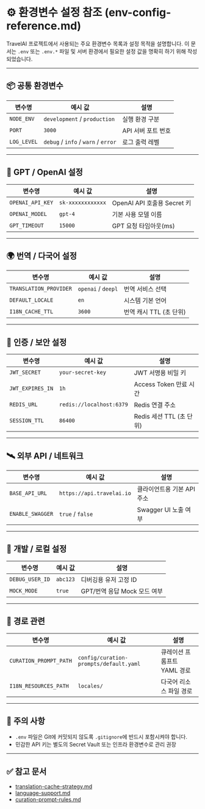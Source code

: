 

# ⚙️ 환경변수 설정 참조 (env-config-reference.md)

TravelAI 프로젝트에서 사용되는 주요 환경변수 목록과 설정 목적을 설명합니다. 이 문서는 `.env` 또는 `.env.*` 파일 및 서버 환경에서 필요한 설정 값을 명확히 하기 위해 작성되었습니다.

---

## 📦 공통 환경변수

| 변수명 | 예시 값 | 설명 |
|--------|---------|------|
| `NODE_ENV` | `development` / `production` | 실행 환경 구분 |
| `PORT` | `3000` | API 서버 포트 번호 |
| `LOG_LEVEL` | `debug` / `info` / `warn` / `error` | 로그 출력 레벨 |

---

## 🧠 GPT / OpenAI 설정

| 변수명 | 예시 값 | 설명 |
|--------|---------|------|
| `OPENAI_API_KEY` | `sk-xxxxxxxxxxxx` | OpenAI API 호출용 Secret 키 |
| `OPENAI_MODEL` | `gpt-4` | 기본 사용 모델 이름 |
| `GPT_TIMEOUT` | `15000` | GPT 요청 타임아웃(ms) |

---

## 🌍 번역 / 다국어 설정

| 변수명 | 예시 값 | 설명 |
|--------|---------|------|
| `TRANSLATION_PROVIDER` | `openai` / `deepl` | 번역 서비스 선택 |
| `DEFAULT_LOCALE` | `en` | 시스템 기본 언어 |
| `I18N_CACHE_TTL` | `3600` | 번역 캐시 TTL (초 단위) |

---

## 🔐 인증 / 보안 설정

| 변수명 | 예시 값 | 설명 |
|--------|---------|------|
| `JWT_SECRET` | `your-secret-key` | JWT 서명용 비밀 키 |
| `JWT_EXPIRES_IN` | `1h` | Access Token 만료 시간 |
| `REDIS_URL` | `redis://localhost:6379` | Redis 연결 주소 |
| `SESSION_TTL` | `86400` | Redis 세션 TTL (초 단위) |

---

## 🛰️ 외부 API / 네트워크

| 변수명 | 예시 값 | 설명 |
|--------|---------|------|
| `BASE_API_URL` | `https://api.travelai.io` | 클라이언트용 기본 API 주소 |
| `ENABLE_SWAGGER` | `true` / `false` | Swagger UI 노출 여부 |

---

## 🐞 개발 / 로컬 설정

| 변수명 | 예시 값 | 설명 |
|--------|---------|------|
| `DEBUG_USER_ID` | `abc123` | 디버깅용 유저 고정 ID |
| `MOCK_MODE` | `true` | GPT/번역 응답 Mock 모드 여부 |

---

## 📁 경로 관련

| 변수명 | 예시 값 | 설명 |
|--------|---------|------|
| `CURATION_PROMPT_PATH` | `config/curation-prompts/default.yaml` | 큐레이션 프롬프트 YAML 경로 |
| `I18N_RESOURCES_PATH` | `locales/` | 다국어 리소스 파일 경로 |

---

## 📌 주의 사항

- `.env` 파일은 Git에 커밋되지 않도록 `.gitignore`에 반드시 포함시켜야 합니다.
- 민감한 API 키는 별도의 Secret Vault 또는 인프라 환경변수로 관리 권장

---

## ✅ 참고 문서

- [translation-cache-strategy.md](./translation-cache-strategy.md)
- [language-support.md](./language-support.md)
- [curation-prompt-rules.md](./curation-prompt-rules.md)